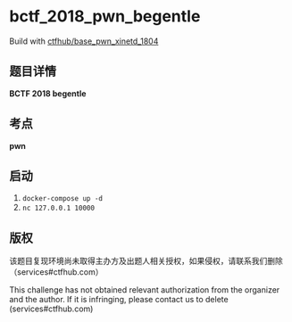 # bctf_2018_pwn_begentle

Build with [ctfhub/base_pwn_xinetd_1804](https://hub.docker.com/r/ctfhub/base_pwn_xinetd_1804)


## 题目详情

**BCTF 2018 begentle**

## 考点

**pwn**

## 启动

1. `docker-compose up -d`
2. `nc 127.0.0.1 10000`

## 版权

该题目复现环境尚未取得主办方及出题人相关授权，如果侵权，请联系我们删除（services#ctfhub.com）

This challenge has not obtained relevant authorization from the organizer and the author. If it is infringing, please contact us to delete (services#ctfhub.com)